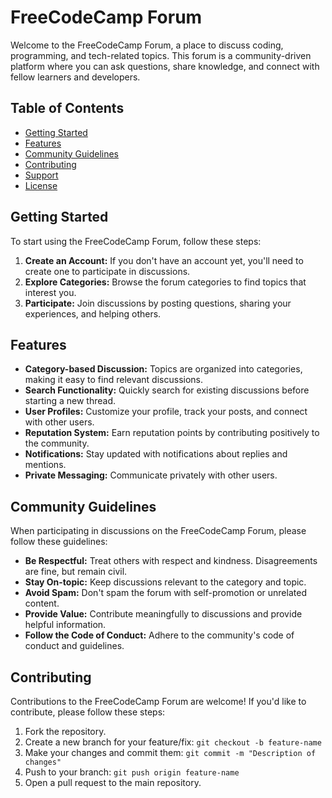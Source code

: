 # FreeCodeCamp Forum

Welcome to the FreeCodeCamp Forum, a place to discuss coding, programming, and tech-related topics. This forum is a community-driven platform where you can ask questions, share knowledge, and connect with fellow learners and developers.

## Table of Contents

- [Getting Started](#getting-started)
- [Features](#features)
- [Community Guidelines](#community-guidelines)
- [Contributing](#contributing)
- [Support](#support)
- [License](#license)

## Getting Started

To start using the FreeCodeCamp Forum, follow these steps:

1. **Create an Account:** If you don't have an account yet, you'll need to create one to participate in discussions.
2. **Explore Categories:** Browse the forum categories to find topics that interest you.
3. **Participate:** Join discussions by posting questions, sharing your experiences, and helping others.

## Features

- **Category-based Discussion:** Topics are organized into categories, making it easy to find relevant discussions.
- **Search Functionality:** Quickly search for existing discussions before starting a new thread.
- **User Profiles:** Customize your profile, track your posts, and connect with other users.
- **Reputation System:** Earn reputation points by contributing positively to the community.
- **Notifications:** Stay updated with notifications about replies and mentions.
- **Private Messaging:** Communicate privately with other users.

## Community Guidelines

When participating in discussions on the FreeCodeCamp Forum, please follow these guidelines:

- **Be Respectful:** Treat others with respect and kindness. Disagreements are fine, but remain civil.
- **Stay On-topic:** Keep discussions relevant to the category and topic.
- **Avoid Spam:** Don't spam the forum with self-promotion or unrelated content.
- **Provide Value:** Contribute meaningfully to discussions and provide helpful information.
- **Follow the Code of Conduct:** Adhere to the community's code of conduct and guidelines.

## Contributing

Contributions to the FreeCodeCamp Forum are welcome! If you'd like to contribute, please follow these steps:

1. Fork the repository.
2. Create a new branch for your feature/fix: `git checkout -b feature-name`
3. Make your changes and commit them: `git commit -m "Description of changes"`
4. Push to your branch: `git push origin feature-name`
5. Open a pull request to the main repository.




